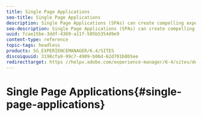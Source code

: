 ```yaml
---
title: Single Page Applications
seo-title: Single Page Applications 
description: Single Page Applications (SPAs) can create compelling experiences across channels. The AEM SPA Editor enables developers to easily build experiences that are enabled for in-context editing by content authors. 
seo-description: Single Page Applications (SPAs) can create compelling experiences across channels. The AEM SPA Editor enables developers to easily build experiences that are enabled for in-context editing by content authors. 
uuid: fcae15be-3ddf-4369-a11f-505b5354d9e9
content-type: reference
topic-tags: headless
products: SG_EXPERIENCEMANAGER/6.4/SITES
discoiquuid: 3198cfa9-99c7-4909-b06d-62d701b0b5ee
redirecttarget: https //helpx.adobe.com/experience-manager/6-4/sites/developing/user-guide.html?topic=/experience-manager/6-4/sites/developing/morehelp/spa.ug.js
---
```


# Single Page Applications{#single-page-applications}

